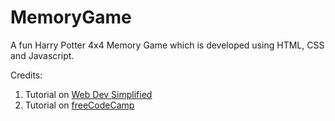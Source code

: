 # MemoryGame

A fun Harry Potter 4x4 Memory Game which is developed using HTML, CSS and Javascript.

Credits:
1) Tutorial on [Web Dev Simplified](https://youtu.be/28VfzEiJgy4)
2) Tutorial on [freeCodeCamp](https://youtu.be/ZniVgo8U7ek)

